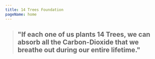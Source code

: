 ```yaml
---
title: 14 Trees Foundation
pageName: home 
---
```


<!-- ![](/images/logo.png "14 Trees Logo") -->
> ## "If each one of us plants 14 Trees, we can absorb all the Carbon-Dioxide that we breathe out during our entire lifetime." 
